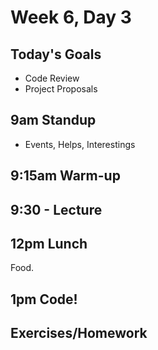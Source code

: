 # Week 6, Day 3

## Today's Goals

- Code Review
- Project Proposals

## 9am Standup

- Events, Helps, Interestings

## 9:15am Warm-up

## 9:30 - Lecture

## 12pm Lunch

Food.

## 1pm Code!

## Exercises/Homework
